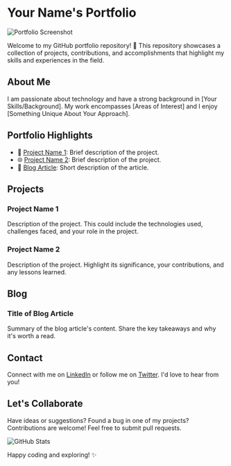 # Your Name's Portfolio

![Portfolio Screenshot](portfolio_screenshot.png) <!-- You can replace this with a screenshot of your portfolio -->

Welcome to my GitHub portfolio repository! 🌟 This repository showcases a collection of projects, contributions, and accomplishments that highlight my skills and experiences in the field.

## About Me

I am passionate about technology and have a strong background in [Your Skills/Background]. My work encompasses [Areas of Interest] and I enjoy [Something Unique About Your Approach].

## Portfolio Highlights

- 🚀 [Project Name 1](link_to_project_1): Brief description of the project.
- 🌐 [Project Name 2](link_to_project_2): Brief description of the project.
- 📝 [Blog Article](link_to_blog_article): Short description of the article.

## Projects

### Project Name 1

Description of the project. This could include the technologies used, challenges faced, and your role in the project.

### Project Name 2

Description of the project. Highlight its significance, your contributions, and any lessons learned.

## Blog

### Title of Blog Article

Summary of the blog article's content. Share the key takeaways and why it's worth a read.

## Contact

Connect with me on [LinkedIn](https://linkedin.com/in/yourusername) or follow me on [Twitter](https://twitter.com/yourusername). I'd love to hear from you!

## Let's Collaborate

Have ideas or suggestions? Found a bug in one of my projects? Contributions are welcome! Feel free to submit pull requests.

![GitHub Stats](https://github-readme-stats.vercel.app/api?username=yourusername&show_icons=true)

Happy coding and exploring! ✨

